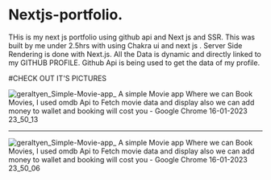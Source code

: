 # Nextjs-portfolio.
THis is my next js portfolio using github api and Next js and SSR.
This was built by me under 2.5hrs with using Chakra ui and next js .
Server Side Rendering is done with Next.js.
All the Data is dynamic and directly linked to my GITHUB PROFILE.
Github Api is being used to get the data of my profile.

#CHECK OUT IT'S PICTURES

![geraltyen_Simple-Movie-app_ A simple Movie app Where we can Book Movies, I used omdb Api to Fetch movie data and display also we can add money to wallet and booking will cost you - Google Chrome 16-01-2023 23_50_13](https://user-images.githubusercontent.com/105841421/212816574-48cdc32d-cd8c-4948-9a35-07fae6855cb7.png)

<hr/>

![geraltyen_Simple-Movie-app_ A simple Movie app Where we can Book Movies, I used omdb Api to Fetch movie data and display also we can add money to wallet and booking will cost you - Google Chrome 16-01-2023 23_50_06](https://user-images.githubusercontent.com/105841421/212816578-4086df48-d868-4784-ba8e-4e9f7349d28b.png)
